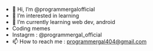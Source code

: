 - 👋 Hi, I’m @programmergalofficial
- 👀 I’m interested in learning
- 🌱 I’m currently learning web dev, android
- Coding memes
- Instagrm : @programmergal_official
- 📫 How to reach me : programmergal404@gmail.com

<!---
programmergalofficial/programmergalofficial is a ✨ special ✨ repository because its `README.md` (this file) appears on your GitHub profile.
You can click the Preview link to take a look at your changes.
--->
